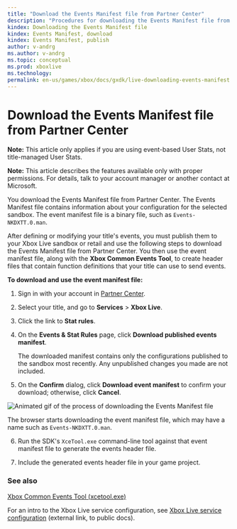 ```yaml
---
title: "Download the Events Manifest file from Partner Center"
description: "Procedures for downloading the Events Manifest file from Partner Center."
kindex: Downloading the Events Manifest file
kindex: Events Manifest, download
kindex: Events Manifest, publish
author: v-andrg
ms.author: v-andrg
ms.topic: conceptual
ms.prod: xboxlive
ms.technology: 
permalink: en-us/games/xbox/docs/gxdk/live-downloading-events-manifest.html
---
```


# Download the Events Manifest file from Partner Center

<!-- 
article copied from secure docs portal "Download the Events Manifest file from Windows Dev Center"-->

**Note:** This article only applies if you are using event-based User Stats, not title-managed User Stats.

**Note:** This article describes the features available only with proper permissions. For details, talk to your account manager or another contact at Microsoft.

You download the Events Manifest file from Partner Center. 
The Events Manifest file contains information about your configuration for the selected sandbox.
The event manifest file is a binary file, such as `Events-NKDXTT.0.man`.

After defining or modifying your title's events, you must publish them to your Xbox Live sandbox or retail and use the following steps to download the Events Manifest file from Partner Center.
You then use the event manifest file, along with the **Xbox Common Events Tool**, to create header files that contain function definitions that your title can use to send events.


**To download and use the event manifest file:**

1. Sign in with your account in [Partner Center](https://developer.microsoft.com/dashboard/windows/overview).

2. Select your title, and go to **Services** > **Xbox Live**.

3. Click the link to **Stat rules**.

4. On the **Events & Stat Rules** page, click **Download published events manifest**.  

    The downloaded manifest contains only the configurations published to the sandbox most recently. Any unpublished changes you made are not included.

5. On the **Confirm** dialog, click **Download event manifest** to confirm your download; otherwise, click **Cancel**.

![Animated gif of the process of downloading the Events Manifest file](../../../../../../resources/gamecore/secure/images/en-us/live/events/download-manifest.gif)

   The browser starts downloading the event manifest file, which may have a name such as `Events-NKDXTT.0.man`.

6. Run the SDK's `XceTool.exe` command-line tool against that event manifest file to generate the events header file.

7. Include the generated events header file in your game project.


### See also

[Xbox Common Events Tool (xcetool.exe)](live-xbox-common-events-tool.md)

For an intro to the Xbox Live service configuration, see [Xbox Live service configuration](https://docs.microsoft.com/en-us/windows/uwp/xbox-live/xbox-live-service-configuration) (external link, to public docs).
